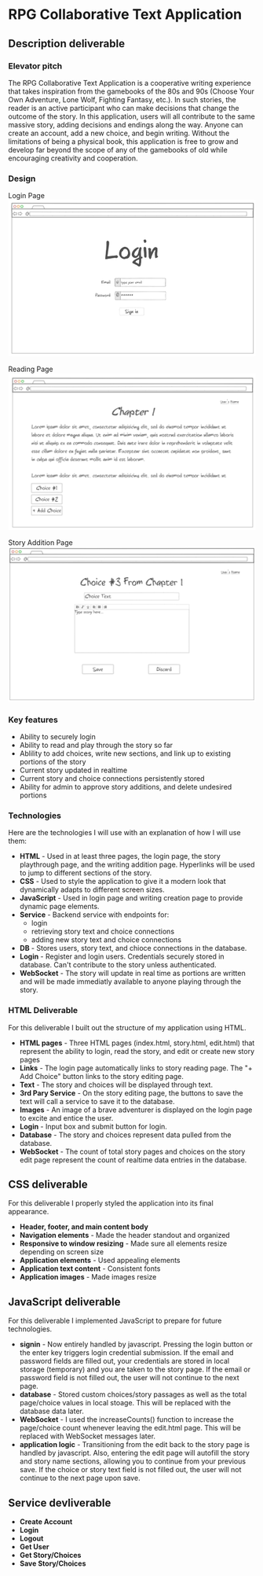 # RPG Collaborative Text Application

## Description deliverable

### Elevator pitch

The RPG Collaborative Text Application is a cooperative writing experience that takes inspiration from the gamebooks of the 80s and 90s (Choose Your Own Adventure, Lone Wolf, Fighting Fantasy, etc.). In such stories, the reader is an active participant who can make decisions that change the outcome of the story. In this application, users will all contribute to the same massive story, adding decisions and endings along the way. Anyone can create an account, add a new choice, and begin writing. Without the limitations of being a physical book, this application is free to grow and develop far beyond the scope of any of the gamebooks of old while encouraging creativity and cooperation.

### Design

Login Page
![Login Page](LoginPage.PNG)

Reading Page
![Reading Page](ReadingPage.PNG)

Story Addition Page
![Story Page](StoryAdditionPage.PNG)

### Key features

- Ability to securely login
- Ability to read and play through the story so far
- Ablility to add choices, write new sections, and link up to existing portions of the story 
- Current story updated in realtime
- Current story and choice connections persistently stored
- Ability for admin to approve story additions, and delete undesired portions

### Technologies

Here are the technologies I will use with an explanation of how I will use them:

- **HTML** - Used in at least three pages, the login page, the story playthrough page, and the writing addition page. Hyperlinks will be used to jump to different sections of the story.
- **CSS** - Used to style the application to give it a modern look that dynamically adapts to different screen sizes.
- **JavaScript** - Used in login page and writing creation page to provide dynamic page elements.
- **Service** - Backend service with endpoints for:
  - login
  - retrieving story text and choice connections
  - adding new story text and choice connections
- **DB** - Stores users, story text, and chioce connections in the database.
- **Login** - Register and login users. Credentials securely stored in database. Can't contribute to the story unless authenticated.
- **WebSocket** - The story will update in real time as portions are written and will be made immediatly available to anyone playing through the story.

### HTML Deliverable
For this deliverable I built out the structure of my application using HTML.

- **HTML pages** - Three HTML pages (index.html, story.html, edit.html) that represent the ability to login, read the story, and edit or create new story pages
- **Links** - The login page automatically links to story reading page. The "+ Add Choice" button links to the story editing page.
- **Text** - The story and choices will be displayed through text.
- **3rd Pary Service** - On the story editing page, the buttons to save the text will call a service to save it to the database.
- **Images** - An image of a brave adventurer is displayed on the login page to excite and entice the user.
- **Login** - Input box and submit button for login.
- **Database** - The story and choices represent data pulled from the database.
- **WebSocket** - The count of total story pages and choices on the story edit page represent the count of realtime data entries in the database.

## CSS deliverable

For this deliverable I properly styled the application into its final appearance.

- **Header, footer, and main content body**
- **Navigation elements** - Made the header standout and organized
- **Responsive to window resizing** - Made sure all elements resize depending on screen size
- **Application elements** - Used appealing elements
- **Application text content** - Consistent fonts
- **Application images** - Made images resize

## JavaScript deliverable

For this deliverable I implemented JavaScript to prepare for future technologies.

- **signin** - Now entirely handled by javascript. Pressing the login button or the enter key triggers login credential submission. If the email and password fields are filled out, your credentials are stored in local storage (temporary) and you are taken to the story page. If the email or password field is not filled out, the user will not continue to the next page.
- **database** - Stored custom choices/story passages as well as the total page/choice values in local stoage. This will be replaced with the database data later.
- **WebSocket** - I used the increaseCounts() function to increase the page/choice count whenever leaving the edit.html page. This will be replaced with WebSocket messages later.
- **application logic** - Transitioning from the edit back to the story page is handled by javascript. Also, entering the edit page will autofill the story and story name sections, allowing you to continue from your previous save. If the choice or story text field is not filled out, the user will not continue to the next page upon save.

## 

## Service devliverable

- **Create Account**
- **Login**
- **Logout**
- **Get User**
- **Get Story/Choices**
- **Save Story/Choices**